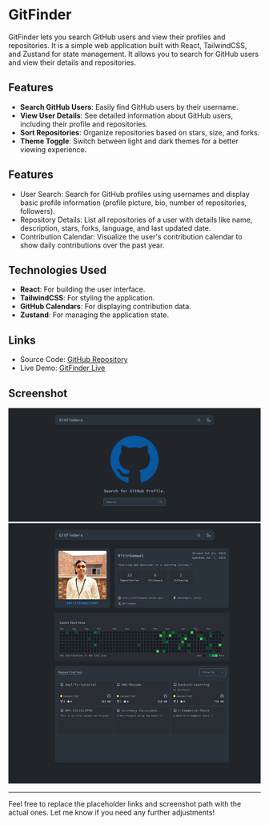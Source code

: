 # GitFinder

GitFinder lets you search GitHub users and view their profiles and repositories. It is a simple web application built with React, TailwindCSS, and Zustand for state management. It allows you to search for GitHub users and view their details and repositories.

## Features

- **Search GitHub Users**: Easily find GitHub users by their username.
- **View User Details**: See detailed information about GitHub users, including their profile and repositories.
- **Sort Repositories**: Organize repositories based on stars, size, and forks.
- **Theme Toggle**: Switch between light and dark themes for a better viewing experience.

## Features

- User Search: Search for GitHub profiles using usernames and display basic profile information (profile picture, bio, number of repositories, followers).
- Repository Details: List all repositories of a user with details like name, description, stars, forks, language, and last updated date.
- Contribution Calendar: Visualize the user's contribution calendar to show daily contributions over the past year.

## Technologies Used

- **React**: For building the user interface.
- **TailwindCSS**: For styling the application.
- **GitHub Calendars**: For displaying contribution data.
- **Zustand**: For managing the application state.

## Links

- Source Code: [GitHub Repository](https://github.com/NitinSemwal2605/GitFinders-A-Gateway-to-GitHub)
- Live Demo: [GitFinder Live](https://gitfinders.vercel.app/)

## Screenshot

![project screenshot](./Screenshot.png) 
![project screenshot](./Screenshot1.png) 

---

Feel free to replace the placeholder links and screenshot path with the actual ones. Let me know if you need any further adjustments!

